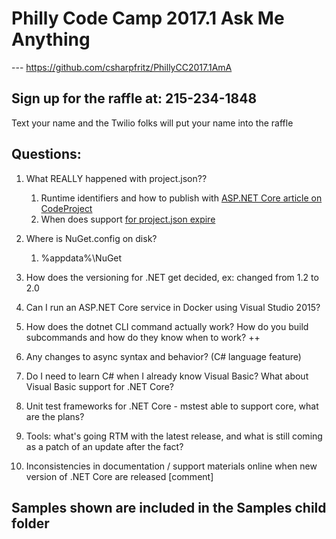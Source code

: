 # Philly Code Camp 2017.1 Ask Me Anything
--- https://github.com/csharpfritz/PhillyCC2017.1AmA

## Sign up for the raffle at: 215-234-1848
Text your name and the Twilio folks will put your name into the raffle

## Questions:
1.  What REALLY happened with project.json??
    1.  Runtime identifiers and how to publish with [ASP.NET Core article on CodeProject](https://www.codeproject.com/Articles/1168100/Build-and-Deploy-Your-ASP-NET-Core-Application)
    1.  When does support [for project.json expire](https://www.microsoft.com/net/core/support)
1.  Where is NuGet.config on disk?
    1.  %appdata%\NuGet

1.  How does the versioning for .NET get decided, ex: changed from 1.2 to 2.0

1.  Can I run an ASP.NET Core service in Docker using Visual Studio 2015?
1.  How does the dotnet CLI command actually work?  How do you build subcommands and how do they know when to work? ++

1.  Any changes to async syntax and behavior? (C# language feature)
1.  Do I need to learn C# when I already know Visual Basic?  What about Visual Basic support for .NET Core?

1.  Unit test frameworks for .NET Core - mstest able to support core, what are the plans?
1.  Tools:  what's going RTM with the latest release, and what is still coming as a patch of an update after the fact?

1.  Inconsistencies in documentation / support materials online when new version of .NET Core are released [comment]

## Samples shown are included in the Samples child folder




